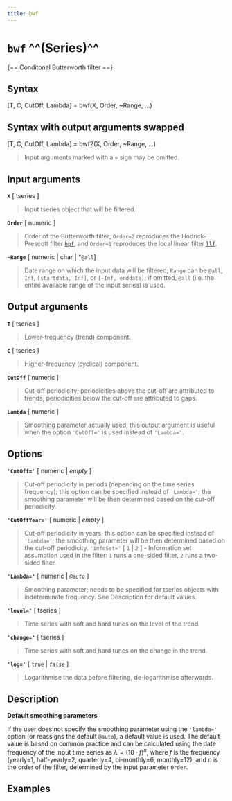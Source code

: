 ```yaml
---
title: bwf
---
```


# `bwf` ^^(Series)^^

{== Conditonal Butterworth filter ==}


## Syntax 

[T, C, CutOff, Lambda] = bwf(X, Order, ~Range, ...)


## Syntax with output arguments swapped

[T, C, CutOff, Lambda] = bwf2(X, Order, ~Range, ...)
> 
> Input arguments marked with a `~` sign may be omitted.
> 

## Input arguments 

__`X`__ [ tseries ]
> 
> Input tseries object that will be filtered.
> 

__`Order`__ [ numeric ] 
> 
> Order of the Butterworth filter; `Order=2`
> reproduces the Hodrick-Prescott filter [`hpf`](tseries/hpf), and
> `Order=1` reproduces the local linear filter [`llf`](tseries/llf).
> 

__`~Range`__ [ numeric | char | *`@all`]
> 
> Date range on which the input
> data will be filtered; `Range` can be `@all`, `Inf`, `[startdata, Inf]`, 
> or `[-Inf, enddate]`; if omitted, `@all` (i.e. the entire available range
> of the input series) is used.
> 

## Output arguments 

__`T`__ [ tseries ] 
> 
> Lower-frequency (trend) component.
> 

__`C`__ [ tseries ]
> 
> Higher-frequency (cyclical) component.
> 

__`CutOff`__ [ numeric ]
> 
> Cut-off periodicity; periodicities above the
> cut-off are attributed to trends, periodicities below the cut-off are
> attributed to gaps.
> 

__`Lambda`__ [ numeric ] 
> 
> Smoothing parameter actually used; this output
> argument is useful when the option `'CutOff='` is used instead of
> `'Lambda='`.
> 

## Options 

__`'CutOff='`__ [ numeric | *empty* ] 
> 
> Cut-off periodicity in periods
> (depending on the time series frequency); this option can be specified
> instead of `'Lambda='`; the smoothing parameter will be then determined
> based on the cut-off periodicity.
> 

__`'CutOffYear='`__ [ numeric | *empty* ] 
> 
> Cut-off periodicity in years;
> this option can be specified instead of `'Lambda='`; the smoothing
> parameter will be then determined based on the cut-off periodicity.
> `'infoSet='` [ `1` | *`2`* ] - Information set assumption used in the
> filter: `1` runs a one-sided filter, `2` runs a two-sided filter.
> 

__`'Lambda='`__ [ numeric | *`@auto`* ]
> 
> Smoothing parameter;
> needs to be specified for tseries objects with indeterminate frequency.
> See Description for default values.
> 

__`'level='`__ [ tseries ] 
> 
> Time series with soft and hard tunes on the
> level of the trend.
> 

__`'change='`__ [ tseries ] 
> 
> Time series with soft and hard tunes on the
> change in the trend.
> 

__`'log='`__ [ `true` | *`false`* ] 
> 
> Logarithmise the data before
> filtering, de-logarithmise afterwards.
> 

## Description 

__Default smoothing parameters__

If the user does not specify the smoothing parameter using the
`'lambda='` option (or reassigns the default `@auto`), a default value is
used. The default value is based on common practice and can be calculated
using the date frequency of the input time series as $\lambda = (10 \cdot
f)^n$, where $f$ is the frequency (yearly=1, half-yearly=2, quarterly=4, 
bi-monthly=6, monthly=12), and $n$ is the order of the filter, determined
by the input parameter `Order`.

## Examples

```matlab
```

